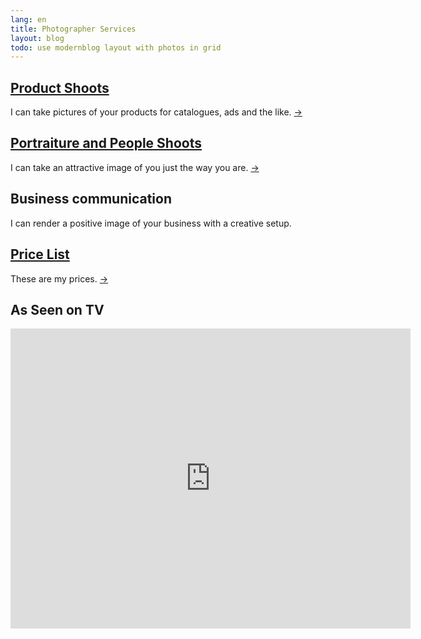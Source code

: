 ```yaml
---
lang: en
title: Photographer Services
layout: blog
todo: use modernblog layout with photos in grid
---
```



## [Product Shoots](/en/shoots/products/)

I can take pictures of your products for catalogues, ads and the like. [-&gt;](/en/shoots/products/)

## [Portraiture and People Shoots](/en/shoots/persons/)

I can take an attractive image of you just the way you are. [-&gt;](/en/shoots/persons/)

## Business communication

I can render a positive image of your business with a creative setup.

## [Price List](/en/shoots/price_list/)

These are my prices. [-&gt;](/en/shoots/price_list/)

## As Seen on TV

<iframe src="https://www.youtube.com/embed/t1k8PqMG6cE" allowfullscreen="" width="640" frameborder="0" height="480"></iframe>